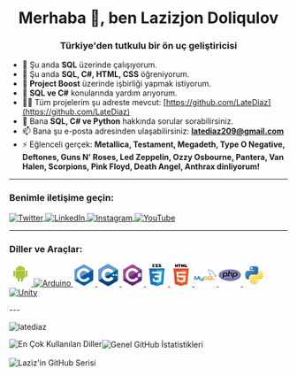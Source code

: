 <h1 align="center">Merhaba 👋, ben Lazizjon Doliqulov</h1>
<h3 align="center">Türkiye'den tutkulu bir ön uç geliştiricisi</h3>



- 🔭 Şu anda **SQL** üzerinde çalışıyorum.  
- 🌱 Şu anda **SQL, C#, HTML, CSS** öğreniyorum.  
- 👯 **Project Boost** üzerinde işbirliği yapmak istiyorum.  
- 🤝 **SQL ve C#** konularında yardım arıyorum.  
- 👨‍💻 Tüm projelerim şu adreste mevcut: [https://github.com/LateDiaz](https://github.com/LateDiaz)  
- 💬 Bana **SQL, C# ve Python** hakkında sorular sorabilirsiniz.  
- 📫 Bana şu e-posta adresinden ulaşabilirsiniz: **latediaz209@gmail.com**  
- ⚡ Eğlenceli gerçek: **Metallica, Testament, Megadeth, Type O Negative, Deftones, Guns N' Roses, Led Zeppelin, Ozzy Osbourne, Pantera, Van Halen, Scorpions, Pink Floyd, Death Angel, Anthrax dinliyorum!**

---

<h3 align="left">Benimle iletişime geçin:</h3>
<p align="left">
  <a href="https://twitter.com/ttwakm" target="_blank">
    <img align="center" src="https://raw.githubusercontent.com/rahuldkjain/github-profile-readme-generator/master/src/images/icons/Social/twitter.svg" alt="Twitter" height="30" width="40" />
  </a>
  <a href="https://www.linkedin.com/in/ttw-akm-08030b347/" target="_blank">
    <img align="center" src="https://raw.githubusercontent.com/rahuldkjain/github-profile-readme-generator/master/src/images/icons/Social/linked-in-alt.svg" alt="LinkedIn" height="30" width="40" />
  </a>
  <a href="https://instagram.com/latediaz" target="_blank">
    <img align="center" src="https://raw.githubusercontent.com/rahuldkjain/github-profile-readme-generator/master/src/images/icons/Social/instagram.svg" alt="Instagram" height="30" width="40" />
  </a>
  <a href="[https://www.youtube.com/c/laziz](https://www.youtube.com/@ttwakm)" target="_blank">
    <img align="center" src="https://raw.githubusercontent.com/rahuldkjain/github-profile-readme-generator/master/src/images/icons/Social/youtube.svg" alt="YouTube" height="30" width="40" />
  </a>
</p>

---

<h3 align="left">Diller ve Araçlar:</h3>
<p align="left">
  <a href="https://developer.android.com" target="_blank" rel="noreferrer">
    <img src="https://raw.githubusercontent.com/devicons/devicon/master/icons/android/android-original-wordmark.svg" alt="Android" width="40" height="40"/>
  </a>
  <a href="https://www.arduino.cc/" target="_blank" rel="noreferrer">
    <img src="https://cdn.worldvectorlogo.com/logos/arduino-1.svg" alt="Arduino" width="40" height="40"/>
  </a>
  <a href="https://www.cprogramming.com/" target="_blank" rel="noreferrer">
    <img src="https://raw.githubusercontent.com/devicons/devicon/master/icons/c/c-original.svg" alt="C" width="40" height="40"/>
  </a>
  <a href="https://www.w3schools.com/cpp/" target="_blank" rel="noreferrer">
    <img src="https://raw.githubusercontent.com/devicons/devicon/master/icons/cplusplus/cplusplus-original.svg" alt="C++" width="40" height="40"/>
  </a>
  <a href="https://www.w3schools.com/cs/" target="_blank" rel="noreferrer">
    <img src="https://raw.githubusercontent.com/devicons/devicon/master/icons/csharp/csharp-original.svg" alt="C#" width="40" height="40"/>
  </a>
  <a href="https://www.w3schools.com/css/" target="_blank" rel="noreferrer">
    <img src="https://raw.githubusercontent.com/devicons/devicon/master/icons/css3/css3-original-wordmark.svg" alt="CSS3" width="40" height="40"/>
  </a>
  <a href="https://www.w3.org/html/" target="_blank" rel="noreferrer">
    <img src="https://raw.githubusercontent.com/devicons/devicon/master/icons/html5/html5-original-wordmark.svg" alt="HTML5" width="40" height="40"/>
  </a>
  <a href="https://www.mysql.com/" target="_blank" rel="noreferrer">
    <img src="https://raw.githubusercontent.com/devicons/devicon/master/icons/mysql/mysql-original-wordmark.svg" alt="MySQL" width="40" height="40"/>
  </a>
  <a href="https://www.php.net" target="_blank" rel="noreferrer">
    <img src="https://raw.githubusercontent.com/devicons/devicon/master/icons/php/php-original.svg" alt="PHP" width="40" height="40"/>
  </a>
  <a href="https://www.python.org" target="_blank" rel="noreferrer">
    <img src="https://raw.githubusercontent.com/devicons/devicon/master/icons/python/python-original.svg" alt="Python" width="40" height="40"/>
  </a>
  <a href="https://unity.com/" target="_blank" rel="noreferrer">
    <img src="https://www.vectorlogo.zone/logos/unity3d/unity3d-icon.svg" alt="Unity" width="40" height="40"/>
  </a>
</p>


---<p align="left"> 
  <img src="https://komarev.com/ghpvc/?username=latediaz&label=Profil%20Ziyaretleri&color=0e75b6&style=flat" alt="latediaz" />
</p>

<p>
  <img align="left" src="https://github-readme-stats.vercel.app/api/top-langs?username=latediaz&show_icons=true&locale=tr&layout=compact" alt="En Çok Kullanılan Diller" />
</p>
<p>
  <img align="center" src="https://github-readme-stats.vercel.app/api?username=latediaz&show_icons=true&locale=tr" alt="Genel GitHub İstatistikleri" />
</p>
<p>
  <img align="center" src="https://github-readme-streak-stats.herokuapp.com/?user=latediaz&locale=tr" alt="Laziz'in GitHub Serisi" />
</p>
